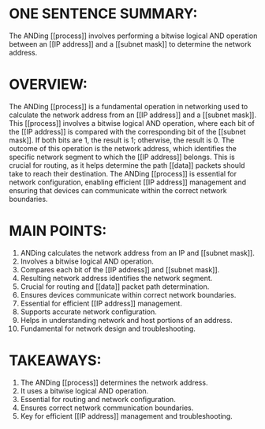 # ONE SENTENCE SUMMARY:
The ANDing [[process]] involves performing a bitwise logical AND operation between an [[IP address]] and a [[subnet mask]] to determine the network address.

# OVERVIEW:
The ANDing [[process]] is a fundamental operation in networking used to calculate the network address from an [[IP address]] and a [[subnet mask]]. This [[process]] involves a bitwise logical AND operation, where each bit of the [[IP address]] is compared with the corresponding bit of the [[subnet mask]]. If both bits are 1, the result is 1; otherwise, the result is 0. The outcome of this operation is the network address, which identifies the specific network segment to which the [[IP address]] belongs. This is crucial for routing, as it helps determine the path [[data]] packets should take to reach their destination. The ANDing [[process]] is essential for network configuration, enabling efficient [[IP address]] management and ensuring that devices can communicate within the correct network boundaries.

# MAIN POINTS:
1. ANDing calculates the network address from an IP and [[subnet mask]].
2. Involves a bitwise logical AND operation.
3. Compares each bit of the [[IP address]] and [[subnet mask]].
4. Resulting network address identifies the network segment.
5. Crucial for routing and [[data]] packet path determination.
6. Ensures devices communicate within correct network boundaries.
7. Essential for efficient [[IP address]] management.
8. Supports accurate network configuration.
9. Helps in understanding network and host portions of an address.
10. Fundamental for network design and troubleshooting.

# TAKEAWAYS:
1. The ANDing [[process]] determines the network address.
2. It uses a bitwise logical AND operation.
3. Essential for routing and network configuration.
4. Ensures correct network communication boundaries.
5. Key for efficient [[IP address]] management and troubleshooting.